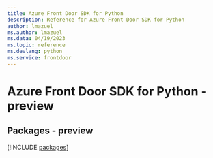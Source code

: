 ```yaml
---
title: Azure Front Door SDK for Python
description: Reference for Azure Front Door SDK for Python
author: lmazuel
ms.author: lmazuel
ms.data: 04/19/2023
ms.topic: reference
ms.devlang: python
ms.service: frontdoor
---
```

# Azure Front Door SDK for Python - preview
## Packages - preview
[!INCLUDE [packages](front-door-index.md)]